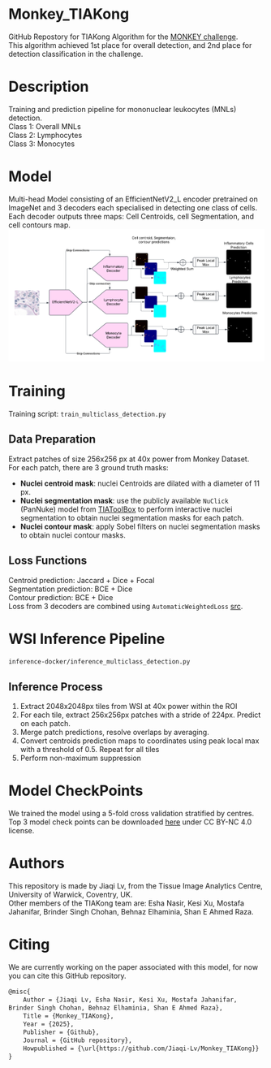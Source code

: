 # Monkey_TIAKong
GitHub Repostory for TIAKong Algorithm for the [MONKEY challenge](https://monkey.grand-challenge.org/).  
This algorithm achieved 1st place for overall detection, and 2nd place for detection classification in the challenge.  

# Description
Training and prediction pipeline for mononuclear leukocytes (MNLs) detection.  
Class 1: Overall MNLs  
Class 2: Lymphocytes  
Class 3: Monocytes

# Model
Multi-head Model consisting of an EfficientNetV2_L encoder pretrained on ImageNet and 3 decoders each specialised in detecting one class of cells.  
Each decoder outputs three maps: Cell Centroids, cell Segmentation, and cell contours map.  
![Model Architecture](docs/model.png)

# Training
Training script: `train_multiclass_detection.py`  
## Data Preparation  
Extract patches of size 256x256 px at 40x power from Monkey Dataset.  
For each patch, there are 3 ground truth masks:  
- **Nuclei centroid mask**: nuclei Centroids are dilated with a diameter of 11 px.  
- **Nuclei segmentation mask**: use the publicly available `NuClick` (PanNuke) model from [TIAToolBox](https://github.com/TissueImageAnalytics/tiatoolbox) to perform interactive nuclei segmentation to obtain nuclei segmentation masks for each patch.  
- **Nuclei contour mask**: apply Sobel filters on nuclei segmentation masks to obtain nuclei contour masks.

## Loss Functions
Centroid prediction: Jaccard + Dice + Focal  
Segmentation prediction: BCE + Dice  
Contour prediction: BCE + Dice  
Loss from 3 decoders are combined using `AutomaticWeightedLoss` [src](https://github.com/Mikoto10032/AutomaticWeightedLoss).

# WSI Inference Pipeline  
`inference-docker/inference_multiclass_detection.py`  
## Inference Process  
<ol>
<li>Extract 2048x2048px tiles from WSI at 40x power within the ROI
<li>For each tile, extract 256x256px patches with a stride of 224px. Predict on each patch. 
<li> Merge patch predictions, resolve overlaps by averaging. 
<li> Convert centroids prediction maps to coordinates using peak local max with a threshold of 0.5. Repeat for all tiles
<li> Perform non-maximum suppression 
</ol>
  
# Model CheckPoints
We trained the model using a 5-fold cross validation stratified by centres.  
Top 3 model check points can be downloaded [here](https://livewarwickac-my.sharepoint.com/:f:/g/personal/u1910100_live_warwick_ac_uk/Es70doVr9xhPnhGEhMlzWjIB69OqwhpBxO9cfGfpn3TS9g?e=8I4dp6) under CC BY-NC 4.0 license.

# Authors
This repository is made by Jiaqi Lv, from the Tissue Image Analytics Centre, University of Warwick, Coventry, UK.  
Other members of the TIAKong team are: Esha Nasir, Kesi Xu, Mostafa Jahanifar, Brinder Singh Chohan, Behnaz Elhaminia, Shan E Ahmed Raza.  

# Citing
We are currently working on the paper associated with this model, for now you can cite this GitHub repository.
````
@misc{
    Author = {Jiaqi Lv, Esha Nasir, Kesi Xu, Mostafa Jahanifar, Brinder Singh Chohan, Behnaz Elhaminia, Shan E Ahmed Raza},
    Title = {Monkey_TIAKong},
    Year = {2025},
    Publisher = {Github},
    Journal = {GitHub repository},
    Howpublished = {\url{https://github.com/Jiaqi-Lv/Monkey_TIAKong}}
}
````